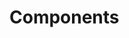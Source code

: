 <script setup>
import Playground from '../../src/components/Playground.vue'
</script>
# Components

<Playground />